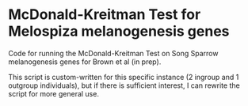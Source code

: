 # McDonald-Kreitman Test for Melospiza melanogenesis genes 
Code for running the McDonald-Kreitman Test on Song Sparrow melanogenesis genes for Brown et al (in prep). 

This script is custom-written for this specific instance (2 ingroup and 1 outgroup individuals), but if there is sufficient interest, I can rewrite the script for more general use. 
